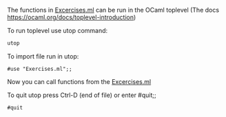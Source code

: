 The functions in [Excercises.ml](Exersices.ml) can be run in the OCaml toplevel (The docs https://ocaml.org/docs/toplevel-introduction)

To run toplevel use utop command:

```bash
utop
```

To import file run in utop:

```
#use "Exercises.ml";;
```

Now you can call functions from the [Excercises.ml](Exersices.ml)

To quit utop press Ctrl-D (end of file) or enter #quit;;

```
#quit
```
